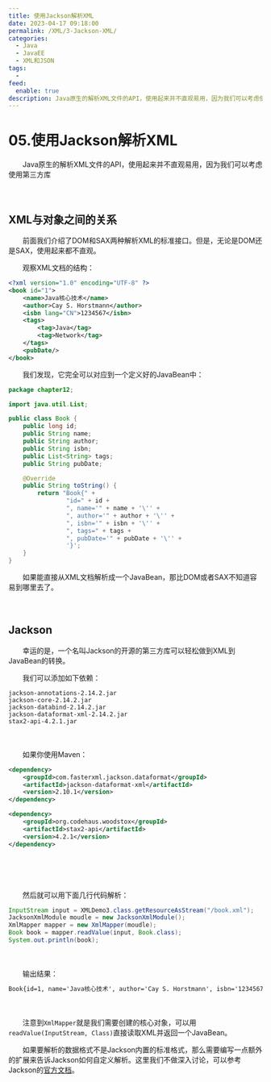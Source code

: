 ```yaml
---
title: 使用Jackson解析XML
date: 2023-04-17 09:18:00
permalink: /XML/3-Jackson-XML/
categories:
  - Java
  - JavaEE
  - XML和JSON
tags:
  - 
feed:
  enable: true
description: Java原生的解析XML文件的API，使用起来并不直观易用，因为我们可以考虑使用第三方库
---
```

# 05.使用Jackson解析XML

　　Java原生的解析XML文件的API，使用起来并不直观易用，因为我们可以考虑使用第三方库

<!-- more -->


　　‍

## XML与对象之间的关系

　　前面我们介绍了DOM和SAX两种解析XML的标准接口。但是，无论是DOM还是SAX，使用起来都不直观。

　　观察XML文档的结构：

```xml
<?xml version="1.0" encoding="UTF-8" ?>
<book id="1">
    <name>Java核心技术</name>
    <author>Cay S. Horstmann</author>
    <isbn lang="CN">1234567</isbn>
    <tags>
        <tag>Java</tag>
        <tag>Network</tag>
    </tags>
    <pubDate/>
</book>
```

　　我们发现，它完全可以对应到一个定义好的JavaBean中：

```java
package chapter12;

import java.util.List;

public class Book {
    public long id;
    public String name;
    public String author;
    public String isbn;
    public List<String> tags;
    public String pubDate;

    @Override
    public String toString() {
        return "Book{" +
                "id=" + id +
                ", name='" + name + '\'' +
                ", author='" + author + '\'' +
                ", isbn='" + isbn + '\'' +
                ", tags=" + tags +
                ", pubDate='" + pubDate + '\'' +
                '}';
    }
}
```

　　如果能直接从XML文档解析成一个JavaBean，那比DOM或者SAX不知道容易到哪里去了。

　　‍

## Jackson

　　幸运的是，一个名叫Jackson的开源的第三方库可以轻松做到XML到JavaBean的转换。

　　我们可以添加如下依赖：

```
jackson-annotations-2.14.2.jar
jackson-core-2.14.2.jar
jackson-databind-2.14.2.jar
jackson-dataformat-xml-2.14.2.jar
stax2-api-4.2.1.jar
```

　　‍

　　如果你使用Maven：

```xml
<dependency>
    <groupId>com.fasterxml.jackson.dataformat</groupId>
    <artifactId>jackson-dataformat-xml</artifactId>
    <version>2.10.1</version>
</dependency>

<dependency>
    <groupId>org.codehaus.woodstox</groupId>
    <artifactId>stax2-api</artifactId>
    <version>4.2.1</version>
</dependency>
```

　　‍

　　‍

　　然后就可以用下面几行代码解析：

```java
InputStream input = XMLDemo3.class.getResourceAsStream("/book.xml");
JacksonXmlModule moudle = new JacksonXmlModule();
XmlMapper mapper = new XmlMapper(moudle);
Book book = mapper.readValue(input, Book.class);
System.out.println(book);
```

　　‍

　　输出结果：

```xml
Book{id=1, name='Java核心技术', author='Cay S. Horstmann', isbn='1234567', tags=[Java, Network], pubDate=''}
```

　　‍

　　注意到`XmlMapper`就是我们需要创建的核心对象，可以用`readValue(InputStream, Class)`直接读取XML并返回一个JavaBean。

　　如果要解析的数据格式不是Jackson内置的标准格式，那么需要编写一点额外的扩展来告诉Jackson如何自定义解析。这里我们不做深入讨论，可以参考Jackson的[官方文档](https://github.com/FasterXML/jackson)。
